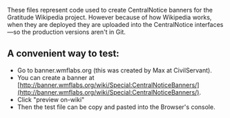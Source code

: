 These files represent code used to create CentralNotice banners for the Gratitude Wikipedia project.
However because of how Wikipedia works, when they are deployed they are uploaded into the CentralNotice interfaces—so the production versions aren't in Git.

## A convenient way to test:
* Go to banner.wmflabs.org (this was created by Max at CivilServant).
* You can create a banner at [http://banner.wmflabs.org/wiki/Special:CentralNoticeBanners/](http://banner.wmflabs.org/wiki/Special:CentralNoticeBanners/). 
* Click "preview on-wiki"
* Then the test file can be copy and pasted into the Browser's console.

